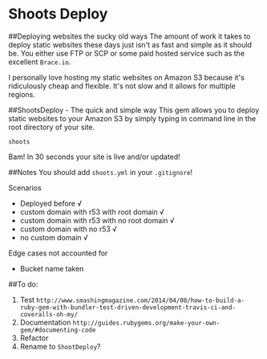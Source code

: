 # Shoots Deploy

##Deploying websites the sucky old ways
The amount of work it takes to deploy static websites these days just isn't as fast and simple as it should be. You either use FTP or SCP or some paid hosted service such as the excellent `Brace.io`.

I personally love hosting my static websites on Amazon S3 because it's ridiculously cheap and flexible. It's not slow and it allows for multiple regions.

##ShootsDeploy - The quick and simple way
This gem allows you to deploy static websites to your Amazon S3 by simply typing in command line in the root directory of your site.

```
shoots
```

Bam! In 30 seconds your site is live and/or updated!

##Notes
You should add `shoots.yml` in your `.gitignore`!

Scenarios
  - Deployed before √
  - custom domain with r53 with root domain √
  - custom domain with r53 with no root domain √
  - custom domain with no r53 √
  - no custom domain √

Edge cases not accounted for
  - Bucket name taken

##To do:
1. Test `http://www.smashingmagazine.com/2014/04/08/how-to-build-a-ruby-gem-with-bundler-test-driven-development-travis-ci-and-coveralls-oh-my/`
2. Documentation `http://guides.rubygems.org/make-your-own-gem/#documenting-code`
3. Refactor
4. Rename to `ShootDeploy`?